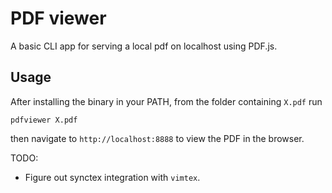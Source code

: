 # PDF viewer

A basic CLI app for serving a local pdf on localhost using PDF.js. 

## Usage 

After installing the binary in your PATH, from the folder containing `X.pdf` run 
```
pdfviewer X.pdf 
```
then navigate to `http://localhost:8888` to view the PDF in the browser. 

TODO:
- Figure out synctex integration with `vimtex`. 
